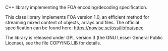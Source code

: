 C++ library implementing the FOA encoding/decoding specification.

This class library implements FOA version 1.0, an efficient method for streaming
mixed content of objects, arrays and files. The official specification can be 
found here: https://nowise.se/oss/libfoa/spec

The library is released under GPL version 3 (the GNU Lesser General Public 
License), see the file COPYING.LIB for details.

